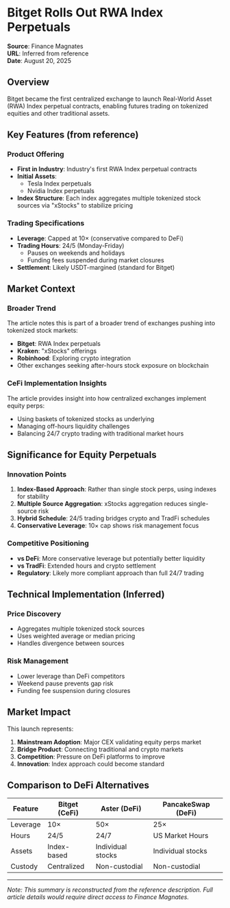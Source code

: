 # Bitget Rolls Out RWA Index Perpetuals

**Source**: Finance Magnates  
**URL**: Inferred from reference  
**Date**: August 20, 2025  

## Overview

Bitget became the first centralized exchange to launch Real-World Asset (RWA) Index perpetual contracts, enabling futures trading on tokenized equities and other traditional assets.

## Key Features (from reference)

### Product Offering
- **First in Industry**: Industry's first RWA Index perpetual contracts
- **Initial Assets**: 
  - Tesla Index perpetuals
  - Nvidia Index perpetuals
- **Index Structure**: Each index aggregates multiple tokenized stock sources via "xStocks" to stabilize pricing

### Trading Specifications
- **Leverage**: Capped at 10× (conservative compared to DeFi)
- **Trading Hours**: 24/5 (Monday-Friday)
  - Pauses on weekends and holidays
  - Funding fees suspended during market closures
- **Settlement**: Likely USDT-margined (standard for Bitget)

## Market Context

### Broader Trend
The article notes this is part of a broader trend of exchanges pushing into tokenized stock markets:
- **Bitget**: RWA Index perpetuals
- **Kraken**: "xStocks" offerings
- **Robinhood**: Exploring crypto integration
- Other exchanges seeking after-hours stock exposure on blockchain

### CeFi Implementation Insights
The article provides insight into how centralized exchanges implement equity perps:
- Using baskets of tokenized stocks as underlying
- Managing off-hours liquidity challenges
- Balancing 24/7 crypto trading with traditional market hours

## Significance for Equity Perpetuals

### Innovation Points
1. **Index-Based Approach**: Rather than single stock perps, using indexes for stability
2. **Multiple Source Aggregation**: xStocks aggregation reduces single-source risk
3. **Hybrid Schedule**: 24/5 trading bridges crypto and TradFi schedules
4. **Conservative Leverage**: 10× cap shows risk management focus

### Competitive Positioning
- **vs DeFi**: More conservative leverage but potentially better liquidity
- **vs TradFi**: Extended hours and crypto settlement
- **Regulatory**: Likely more compliant approach than full 24/7 trading

## Technical Implementation (Inferred)

### Price Discovery
- Aggregates multiple tokenized stock sources
- Uses weighted average or median pricing
- Handles divergence between sources

### Risk Management
- Lower leverage than DeFi competitors
- Weekend pause prevents gap risk
- Funding fee suspension during closures

## Market Impact

This launch represents:
1. **Mainstream Adoption**: Major CEX validating equity perps market
2. **Bridge Product**: Connecting traditional and crypto markets
3. **Competition**: Pressure on DeFi platforms to improve
4. **Innovation**: Index approach could become standard

## Comparison to DeFi Alternatives

| Feature | Bitget (CeFi) | Aster (DeFi) | PancakeSwap (DeFi) |
|---------|--------------|--------------|-------------------|
| Leverage | 10× | 50× | 25× |
| Hours | 24/5 | 24/7 | US Market Hours |
| Assets | Index-based | Individual stocks | Individual stocks |
| Custody | Centralized | Non-custodial | Non-custodial |

---

*Note: This summary is reconstructed from the reference description. Full article details would require direct access to Finance Magnates.*